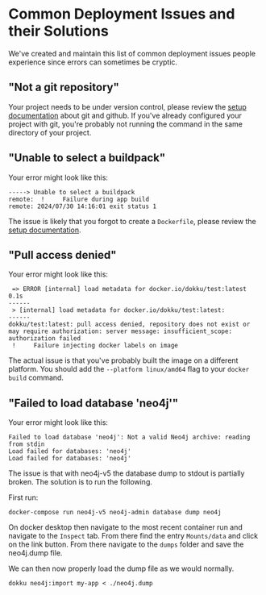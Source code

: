 # Common Deployment Issues and their Solutions

We've created and maintain this list of common deployment issues people experience since errors can sometimes be cryptic.

## "Not a git repository"

Your project needs to be under version control, please review the [setup documentation](./20-setup.md) about git and github. If you've already configured your project with git, you're probably not running the command in the same directory of your project.

## "Unable to select a buildpack"

Your error might look like this:
```
-----> Unable to select a buildpack
remote:  !     Failure during app build
remote: 2024/07/30 14:16:01 exit status 1
```

The issue is likely that you forgot to create a `Dockerfile`, please review the [setup documentation](./20-setup.md).

## "Pull access denied"

Your error might look like this:
```
 => ERROR [internal] load metadata for docker.io/dokku/test:latest                                                                                          0.1s
------
 > [internal] load metadata for docker.io/dokku/test:latest:
------
dokku/test:latest: pull access denied, repository does not exist or may require authorization: server message: insufficient_scope: authorization failed
 !     Failure injecting docker labels on image
```

The actual issue is that you've probably built the image on a different platform. You should add the `--platform linux/amd64` flag to your `docker build` command.

## "Failed to load database 'neo4j'"

Your error might look like this:
```
Failed to load database 'neo4j': Not a valid Neo4j archive: reading from stdin
Load failed for databases: 'neo4j'
Load failed for databases: 'neo4j'
```

The issue is that with neo4j-v5 the database dump to stdout is partially broken. The solution is to run the following.

First run:

```
docker-compose run neo4j-v5 neo4j-admin database dump neo4j
```

On docker desktop then navigate to the most recent container run and navigate to the `Inspect` tab. From there find the entry `Mounts/data` and click on the link button. From there navigate to the `dumps` folder and save the neo4j.dump file. 

We can then now properly load the dump file as we would normally.

```
dokku neo4j:import my-app < ./neo4j.dump
```

